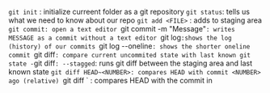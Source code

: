 `git init` : initialize curreent folder as a git repository
 `git status`: tells us what we need to know about our repo
  `git add <FILE>` : adds <FILE> to staging area 
    `git commit: open a text editor
    `git commit -m "Message"`: writes MESSAGE as a commit without a text editor
    `git log`:shows the log (history) of our commits
    `git log --oneline`: shows the shorter oneline commit
    `git diff`: compare current uncommited state with last known git state
      -`git diff`: --stagged`: runs git diff between the staging area and last known state
    `git diff HEAD~<NUMBER>: compares HEAD with commit <NUMBER> ago (relative)
    `git diff <HASH>` : compares HEAD with the commit in <HASH>

